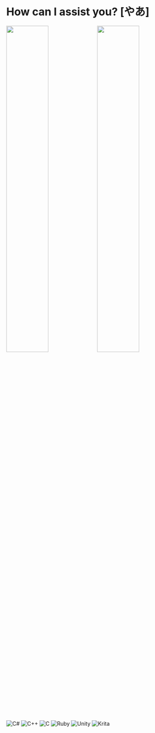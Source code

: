 # How can I assist you? [やあ]

<img align="left" width="47%" src="https://github-readme-stats.vercel.app/api?username=Pl4st1c&show_icons=true&theme=radical" />

<img align="left" width="47%" src="https://github-readme-stats.vercel.app/api/top-langs/?username=Pl4st1c&layout=compact" />

![C#](https://img.shields.io/badge/c%23-%23239120.svg?style=for-the-badge&logo=c-sharp&logoColor=white)
![C++](https://img.shields.io/badge/c++-%2300599C.svg?style=for-the-badge&logo=c%2B%2B&logoColor=white)
![C](https://img.shields.io/badge/c-%2300599C.svg?style=for-the-badge&logo=c&logoColor=white)
![Ruby](https://img.shields.io/badge/ruby-%23CC342D.svg?style=for-the-badge&logo=ruby&logoColor=white)
![Unity](https://img.shields.io/badge/unity-%23000000.svg?style=for-the-badge&logo=unity&logoColor=white)
![Krita](https://img.shields.io/badge/Krita-203759?style=for-the-badge&logo=krita&logoColor=EEF37B)




